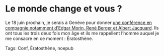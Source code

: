 # Le monde change et vous ?

Le 18 juin prochain, je serais à Genève pour donner [une conférence en compagnie notamment d’Edgar Morin, René Berger et Albert Jacquard](http://www.rezonance.ch/rezo/classes/ft-first-tuesday/geneve/20080618/one-community?page_num=0). Ils ont tous les trois deux fois mon âge et ils me rappellent l’homme auquel je me consacre en ce moment : Ératosthène.

Tags: Conf, Ératosthène, noepub